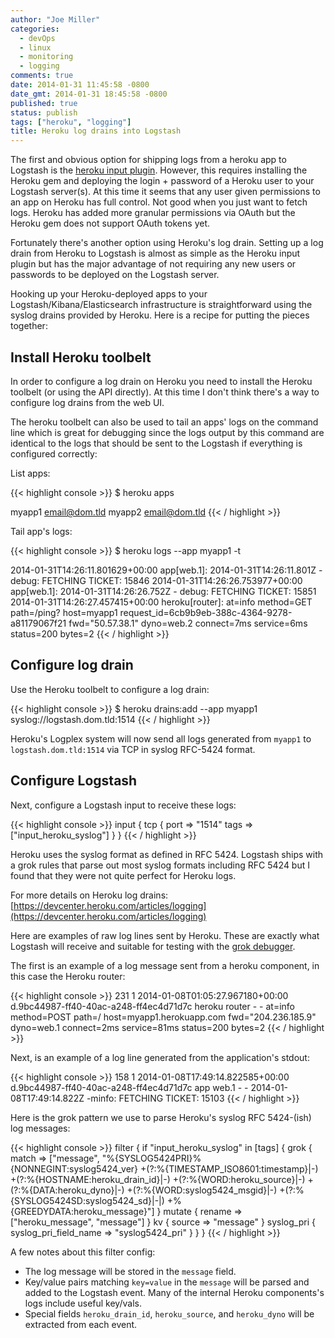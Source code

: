 ```yaml
---
author: "Joe Miller"
categories:
  - devOps
  - linux
  - monitoring
  - logging
comments: true
date: 2014-01-31 11:45:58 -0800
date_gmt: 2014-01-31 18:45:58 -0800
published: true
status: publish
tags: ["heroku", "logging"]
title: Heroku log drains into Logstash
---
```


The first and obvious option for shipping logs from a heroku app to Logstash is the [heroku input plugin](http://logstash.net/docs/1.3.3/inputs/heroku). However, this requires installing the Heroku gem and deploying the login + password of a Heroku user to your Logstash server(s). At this time it seems that any user given permissions to an app on Heroku has full control. Not good when you just want to fetch logs. Heroku has added more granular permissions via OAuth but the Heroku gem does not support OAuth tokens yet.

Fortunately there's another option using Heroku's log drain. Setting up a log drain from Heroku to Logstash is almost as simple as the Heroku input plugin but has the major advantage of not requiring any new users or passwords to be deployed on the Logstash server.

<!--more-->

Hooking up your Heroku-deployed apps to your Logstash/Kibana/Elasticsearch infrastructure is straightforward using the syslog drains provided by Heroku. Here is a recipe for putting the pieces together:

## Install Heroku toolbelt

In order to configure a log drain on Heroku you need to install the Heroku toolbelt (or using the API directly). At this time I don't think there's a way to configure log drains from the web UI.

The heroku toolbelt can also be used to tail an apps' logs on the command line which is great for debugging since the logs output by this command are identical to the logs that should be sent to the Logstash if everything is configured correctly:

List apps:

{{< highlight console >}}
$ heroku apps

myapp1 email@dom.tld
myapp2 email@dom.tld
{{< / highlight >}}

Tail app's logs:

{{< highlight console >}}
$ heroku logs --app myapp1 -t

2014-01-31T14:26:11.801629+00:00 app[web.1]: 2014-01-31T14:26:11.801Z - debug: FETCHING TICKET: 15846
2014-01-31T14:26:26.753977+00:00 app[web.1]: 2014-01-31T14:26:26.752Z - debug: FETCHING TICKET: 15851
2014-01-31T14:26:27.457415+00:00 heroku[router]: at=info method=GET path=/ping? host=myapp1 request_id=6cb9b9eb-388c-4364-9278-a81179067f21 fwd="50.57.38.1" dyno=web.2 connect=7ms service=6ms status=200 bytes=2
{{< / highlight >}}

## Configure log drain

Use the Heroku toolbelt to configure a log drain:

{{< highlight console >}}
$ heroku drains:add --app myapp1 syslog://logstash.dom.tld:1514
{{< / highlight >}}

Heroku's Logplex system will now send all logs generated from `myapp1` to `logstash.dom.tld:1514` via TCP in syslog RFC-5424 format.

## Configure Logstash

Next, configure a Logstash input to receive these logs:

{{< highlight console >}}
input {
    tcp {
        port => "1514"
        tags => ["input_heroku_syslog"]
    }
}
{{< / highlight >}}

Heroku uses the syslog format as defined in RFC 5424. Logstash ships with a grok rules that parse out most syslog formats including RFC 5424 but I found that they were not quite perfect for Heroku logs.

For more details on Heroku log drains: [https://devcenter.heroku.com/articles/logging](https://devcenter.heroku.com/articles/logging)

Here are examples of raw log lines sent by Heroku. These are exactly what Logstash will receive and suitable for testing with the [grok debugger](http://grokdebug.herokuapp.com/).

The first is an example of a log message sent from a heroku component, in this case the Heroku router:

{{< highlight console >}}
231 1 2014-01-08T01:05:27.967180+00:00 d.9bc44987-ff40-40ac-a248-ff4ec4d71d7c heroku router - - at=info method=POST path=/ host=myapp1.herokuapp.com fwd="204.236.185.9" dyno=web.1 connect=2ms service=81ms status=200 bytes=2
{{< / highlight >}}

Next, is an example of a log line generated from the application's stdout:

{{< highlight console >}}
158 1 2014-01-08T17:49:14.822585+00:00 d.9bc44987-ff40-40ac-a248-ff4ec4d71d7c app web.1 - - 2014-01-08T17:49:14.822Z -minfo: FETCHING TICKET: 15103
{{< / highlight >}}

Here is the grok pattern we use to parse Heroku's syslog RFC 5424-(ish) log messages:

{{< highlight console >}}
filter {
  if "input_heroku_syslog" in [tags] {
    grok {
      match => ["message", "%{SYSLOG5424PRI}%{NONNEGINT:syslog5424_ver} +(?:%{TIMESTAMP_ISO8601:timestamp}|-) +(?:%{HOSTNAME:heroku_drain_id}|-) +(?:%{WORD:heroku_source}|-) +(?:%{DATA:heroku_dyno}|-) +(?:%{WORD:syslog5424_msgid}|-) +(?:%{SYSLOG5424SD:syslog5424_sd}|-|) +%{GREEDYDATA:heroku_message}"]
    }
    mutate { rename => ["heroku_message", "message"] }
    kv { source => "message" }
    syslog_pri { syslog_pri_field_name => "syslog5424_pri" }
  }
}
{{< / highlight >}}

A few notes about this filter config:

- The log message will be stored in the `message` field.
- Key/value pairs matching `key=value` in the `message` will be parsed and added to the Logstash event. Many of the internal Heroku components's logs include useful key/vals.
- Special fields `heroku_drain_id`, `heroku_source`, and `heroku_dyno` will be extracted from each event.
